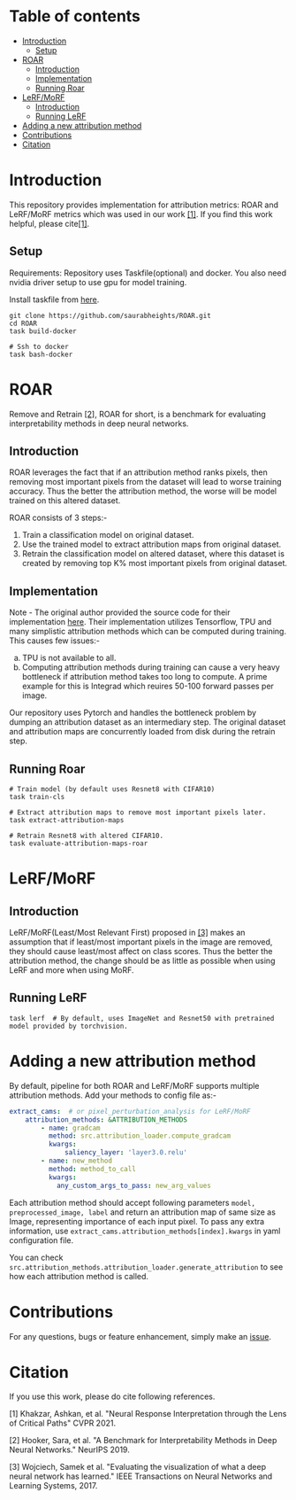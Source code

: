 # Table of contents

- [Introduction](#introduction)
  * [Setup](#setup)
- [ROAR](#roar)
  * [Introduction](#introduction-1)
  * [Implementation](#implementation)
  * [Running Roar](#running-roar)
- [LeRF/MoRF](#lerf-morf)
  * [Introduction](#introduction-2)
  * [Running LeRF](#running-lerf)
- [Adding a new attribution method](#adding-a-new-attribution-method)
- [Contributions](#contributions)
- [Citation](#citation)
  

# Introduction

This repository provides implementation for attribution metrics: ROAR and LeRF/MoRF metrics which was used in our work [[1]](#1). If you find this work helpful, please cite[[1]](#1). 

## Setup

Requirements: Repository uses Taskfile(optional) and docker. You also need nvidia driver setup to use gpu for model training.

Install taskfile from [here](#https://taskfile.dev/#/installation). 

```shell
git clone https://github.com/saurabheights/ROAR.git
cd ROAR
task build-docker

# Ssh to docker
task bash-docker
```
    
# ROAR
Remove and Retrain [[2]](#2), ROAR for short, is a benchmark for evaluating interpretability methods in deep neural networks.


## Introduction

ROAR leverages the fact that if an attribution method ranks pixels, then removing most important pixels from the dataset will lead
to worse training accuracy. Thus the better the attribution method, the worse will be model trained on this altered dataset.

ROAR consists of 3 steps:-

1. Train a classification model on original dataset.
2. Use the trained model to extract attribution maps from original dataset.
3. Retrain the classification model on altered dataset, where this dataset is created by removing top K% most important pixels from original dataset.

## Implementation

Note - The original author provided the source code for their implementation [here](https://github.com/google-research/google-research/tree/master/interpretability_benchmark).
Their implementation utilizes Tensorflow, TPU and many simplistic attribution methods which can be computed during training. This causes few issues:-

<ol type="a">
  <li>TPU is not available to all.</li>
  <li>Computing attribution methods during training can cause a very heavy bottleneck if attribution method takes too long to compute. A prime example for this is Integrad which reuires 50-100 forward passes per image.</li>
</ol>

Our repository uses Pytorch and handles the bottleneck problem by dumping an attribution dataset as an intermediary step. 
The original dataset and attribution maps are concurrently loaded from disk during the retrain step. 

## Running Roar

```shell
# Train model (by default uses Resnet8 with CIFAR10)
task train-cls

# Extract attribution maps to remove most important pixels later.
task extract-attribution-maps

# Retrain Resnet8 with altered CIFAR10.
task evaluate-attribution-maps-roar
```

# LeRF/MoRF

## Introduction

LeRF/MoRF(Least/Most Relevant First) proposed in [[3]](#3) makes an assumption that if least/most important pixels in 
the image are removed, they should cause least/most affect on class scores. Thus the better the attribution method, the 
change should be as little as possible when using LeRF and more when using MoRF.

## Running LeRF

```shell
task lerf  # By default, uses ImageNet and Resnet50 with pretrained model provided by torchvision.
```

# Adding a new attribution method

By default, pipeline for both ROAR and LeRF/MoRF supports multiple attribution methods. Add your methods to config file as:- 

```yaml
extract_cams:  # or pixel_perturbation_analysis for LeRF/MoRF
    attribution_methods: &ATTRIBUTION_METHODS
        - name: gradcam
          method: src.attribution_loader.compute_gradcam
          kwargs:
              saliency_layer: 'layer3.0.relu'
        - name: new_method
          method: method_to_call
          kwargs:
            any_custom_args_to_pass: new_arg_values 
```

Each attribution method should accept following parameters `model, preprocessed_image, label` and 
return an attribution map of same size as Image, representing importance of each input pixel. To pass 
any extra information, use `extract_cams.attribution_methods[index].kwargs` in yaml configuration file.

You can check `src.attribution_methods.attribution_loader.generate_attribution` to see how each attribution method is called.

# Contributions

For any questions, bugs or feature enhancement, simply make an [issue](https://github.com/saurabheights/ROAR/issues).

# Citation

If you use this work, please do cite following references.

<a id="1">[1]</a> Khakzar, Ashkan, et al. "Neural Response Interpretation through the Lens of Critical Paths" CVPR 2021.

<a id="2">[2]</a> Hooker, Sara, et al. "A Benchmark for Interpretability Methods in Deep Neural Networks." NeurIPS 2019.

<a id="3">[3]</a> Wojciech, Samek et al. "Evaluating the visualization of what a deep neural network has learned." IEEE Transactions on Neural Networks and Learning Systems, 2017.

